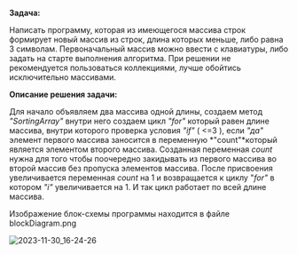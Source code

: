 **Задача:**

Написать программу, которая из имеющегося массива строк формирует новый массив из строк, длина которых меньше, либо равна 3 символам. Первоначальный массив можно ввести с клавиатуры, либо задать на старте выполнения алгоритма. При решении не рекомендуется пользоваться коллекциями, лучше обойтись исключительно массивами.

**Описание решения задачи:**

Для начало объявляем два массива одной длины, создаем метод *"SortingArray"* внутри него создаем цикл *"for"* который равен длине массива, внутри которого проверка условия *"if"* ( <=3 ), если *"да"* элемент первого массива заносится в переменную *"count"*который является элементом второго массива. Созданная переменная *count* нужна для того чтобы поочередно закидывать из первого массива во второй массив без пропуска элементов массива. После присвоения увеличивается переменная *count* на 1 и возвращается к циклу "*for"* в котором *"i"* увеличивается на 1. И так цикл работает по всей длине массива.

Изображение блок-схемы программы находится в файле blockDiagram.png

![2023-11-30_16-24-26](https://github.com/Simargl97/control-work/assets/126275071/d3ed5c08-f25c-415d-b401-7547413031a4)
